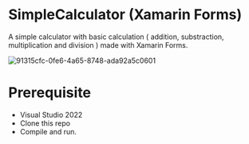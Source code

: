 # SimpleCalculator (Xamarin Forms)
A simple calculator with basic calculation ( addition, substraction, multiplication and division ) made with Xamarin Forms.

![91315cfc-0fe6-4a65-8748-ada92a5c0601](https://github.com/athiraIsam/SimpleCalculator/assets/92247627/88a63dc2-a8db-433d-b266-66a20d1547bf)

# Prerequisite
- Visual Studio 2022
- Clone this repo
- Compile and run.
